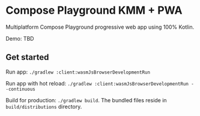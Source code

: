 # Compose Playground KMM + PWA

Multiplatform Compose Playground progressive web app using 100% Kotlin.

Demo: TBD

## Get started

Run app: `./gradlew :client:wasmJsBrowserDevelopmentRun`

Run app with hot reload: `./gradlew :client:wasmJsBrowserDevelopmentRun --continuous`

Build for production: `./gradlew build`. The bundled files reside in `build/distributions` directory.